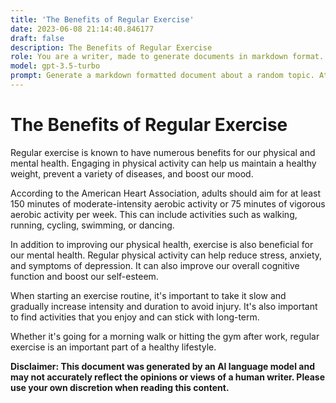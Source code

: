 ```yaml
---
title: 'The Benefits of Regular Exercise'
date: 2023-06-08 21:14:40.846177
draft: false
description: The Benefits of Regular Exercise
role: You are a writer, made to generate documents in markdown format. It is very important that all of the documents you generate are in valid markdown format.
model: gpt-3.5-turbo
prompt: Generate a markdown formatted document about a random topic. At the bottom, include a disclaimer explaining that the document was generated by you. The first line of the document should be the title. Make sure that the entire document is in proper markdown format, using a mix of various tags to make the document visually appealing.
---
```


# The Benefits of Regular Exercise

Regular exercise is known to have numerous benefits for our physical and mental health. Engaging in physical activity can help us maintain a healthy weight, prevent a variety of diseases, and boost our mood.

According to the American Heart Association, adults should aim for at least 150 minutes of moderate-intensity aerobic activity or 75 minutes of vigorous aerobic activity per week. This can include activities such as walking, running, cycling, swimming, or dancing.

In addition to improving our physical health, exercise is also beneficial for our mental health. Regular physical activity can help reduce stress, anxiety, and symptoms of depression. It can also improve our overall cognitive function and boost our self-esteem.

When starting an exercise routine, it's important to take it slow and gradually increase intensity and duration to avoid injury. It's also important to find activities that you enjoy and can stick with long-term.

Whether it's going for a morning walk or hitting the gym after work, regular exercise is an important part of a healthy lifestyle.

**Disclaimer: This document was generated by an AI language model and may not accurately reflect the opinions or views of a human writer. Please use your own discretion when reading this content.**